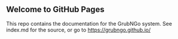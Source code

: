 ## Welcome to GitHub Pages

This repo contains the documentation for the GrubNGo system. See index.md for the source, or go to https://grubngo.github.io/
